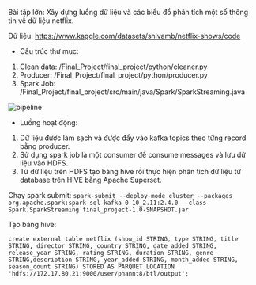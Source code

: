 Bài tập lớn: Xây dựng luồng dữ liệu và các biểu đồ phân tích một số thông tin về dữ liệu netflix.

Dữ liệu: https://www.kaggle.com/datasets/shivamb/netflix-shows/code

* Cấu trúc thư mục:
1) Clean data: /Final_Project/final_project/python/cleaner.py
2) Producer: /Final_Project/final_project/python/producer.py
3) Spark Job: /Final_Project/final_project/src/main/java/Spark/SparkStreaming.java

![pipeline](https://user-images.githubusercontent.com/48157563/187626060-60b08fe0-9a9b-4f4e-b32e-634ff83888ce.png)

* Luồng hoạt động:
1) Dữ liệu được làm sạch và được đẩy vào kafka topics theo từng record bằng producer.
2) Sử dụng spark job là một consumer để consume messages và lưu dữ liệu vào HDFS.
3) Từ dữ liệu trên HDFS tạo bảng hive rồi thực hiện phân tích dữ liệu từ database trên HIVE bằng Apache Superset.

Chạy spark submit: 
  `spark-submit --deploy-mode cluster --packages org.apache.spark:spark-sql-kafka-0-10_2.11:2.4.0 --class Spark.SparkStreaming final_project-1.0-SNAPSHOT.jar`
  
Tạo bảng hive:
~~~
create external table netflix (show_id STRING, type STRING, title STRING, director STRING, country STRING, date_added STRING, release_year STRING, rating STRING, duration STRING, genre STRING,description STRING, year_added STRING, month_added STRING, season_count STRING) STORED AS PARQUET LOCATION 'hdfs://172.17.80.21:9000/user/phannt8/btl/output';
~~~


